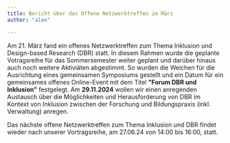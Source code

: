 ```yaml
---
title: Bericht über das Offene Netzwerktreffen im März
author: "alex"

---
```


Am 21. März fand ein offenes Netzwerktreffen zum Thema Inklusion und Design-based Research (DBR) statt. In diesem Rahmen wurde die geplante Votragsreihe für das Sommersemester weiter geplant und darüber hinaus auch noch weitere Aktiviäten abgestimmt. So wurden die Weichen für die Ausrichtung eines gemeinsamen Symposiums gestellt und ein Datum für ein gemeinsames offenes Online-Event mit dem Titel **"Forum DBR und Inklusion"** festgelegt. Am **29.11.2024** wollen wir einen anregenden Austausch über die Möglichkeiten und Herausforderung von DBR im Kontext von Inklusion zwischen der Forschung und Bildungspraxis (inkl. Verwaltung) anregen.

Das nächste offene Netzwerktreffen zum Thema Inklusion und DBR findet wieder nach unserer Vortragsreihe, am 27.06.24 von 14:00 bis 16:00, statt.

